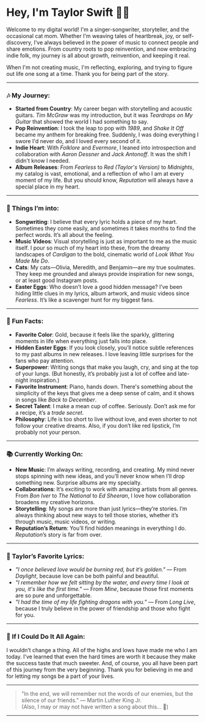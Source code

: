 # Hey, I'm Taylor Swift 🎤✨

Welcome to my digital world! I'm a singer-songwriter, storyteller, and the occasional cat mom. Whether I'm weaving tales of heartbreak, joy, or self-discovery, I’ve always believed in the power of music to connect people and share emotions. From country roots to pop reinvention, and now embracing indie folk, my journey is all about growth, reinvention, and keeping it real.

When I'm not creating music, I'm reflecting, exploring, and trying to figure out life one song at a time. Thank you for being part of the story.

---

### 🎶 My Journey:
- **Started from Country**: My career began with storytelling and acoustic guitars. *Tim McGraw* was my introduction, but it was *Teardrops on My Guitar* that showed the world I had something to say.
- **Pop Reinvention**: I took the leap to pop with *1989*, and *Shake It Off* became my anthem for breaking free. Suddenly, I was doing everything I swore I'd never do, and I loved every second of it.
- **Indie Heart**: With *Folklore* and *Evermore*, I leaned into introspection and collaboration with *Aaron Dessner* and *Jack Antonoff*. It was the shift I didn't know I needed.
- **Album Releases**: From *Fearless* to *Red (Taylor's Version)* to *Midnights*, my catalog is vast, emotional, and a reflection of who I am at every moment of my life. But you should know, *Reputation* will always have a special place in my heart.

---

### 🌱 Things I’m into:
- **Songwriting**: I believe that every lyric holds a piece of my heart. Sometimes they come easily, and sometimes it takes months to find the perfect words. It’s all about the feeling.
- **Music Videos**: Visual storytelling is just as important to me as the music itself. I pour so much of my heart into these, from the dreamy landscapes of *Cardigan* to the bold, cinematic world of *Look What You Made Me Do*.
- **Cats**: My cats—Olivia, Meredith, and Benjamin—are my true soulmates. They keep me grounded and always provide inspiration for new songs, or at least good Instagram posts.
- **Easter Eggs**: Who doesn’t love a good hidden message? I’ve been hiding little clues in my lyrics, album artwork, and music videos since *Fearless*. It’s like a scavenger hunt for my biggest fans.

---

### 🧩 Fun Facts:
- **Favorite Color**: Gold, because it feels like the sparkly, glittering moments in life when everything just falls into place.
- **Hidden Easter Eggs**: If you look closely, you’ll notice subtle references to my past albums in new releases. I love leaving little surprises for the fans who pay attention.
- **Superpower**: Writing songs that make you laugh, cry, and sing at the top of your lungs. (But honestly, it’s probably just a lot of coffee and late-night inspiration.)
- **Favorite Instrument**: Piano, hands down. There's something about the simplicity of the keys that gives me a deep sense of calm, and it shows in songs like *Back to December*.
- **Secret Talent**: I make a mean cup of coffee. Seriously. Don’t ask me for a recipe, it’s a *trade secret*.
- **Philosophy**: Life is too short to live without love, and even shorter to not follow your creative dreams. Also, if you don’t like red lipstick, I’m probably not your person.

---

### 📚 Currently Working On:
- **New Music**: I’m always writing, recording, and creating. My mind never stops spinning with new ideas, and you’ll never know when I’ll drop something new. Surprise albums are my specialty.
- **Collaborations**: It’s exciting to work with amazing artists from all genres. From *Bon Iver* to *The National* to *Ed Sheeran*, I love how collaboration broadens my creative horizons.
- **Storytelling**: My songs are more than just lyrics—they’re stories. I’m always thinking about new ways to tell those stories, whether it’s through music, music videos, or writing.
- **Reputation’s Return**: You’ll find hidden meanings in everything I do. *Reputation*’s story is far from over.

---

### 💬 Taylor’s Favorite Lyrics:
- *"I once believed love would be burning red, but it’s golden."* — From *Daylight*, because love can be both painful and beautiful.
- *"I remember how we felt sitting by the water, and every time I look at you, it's like the first time."* — From *Mine*, because those first moments are so pure and unforgettable.
- *"I had the time of my life fighting dragons with you."* — From *Long Live*, because I truly believe in the power of friendship and those who fight for you.

---

### 🎤 If I Could Do It All Again:
I wouldn’t change a thing. All of the highs and lows have made me who I am today. I’ve learned that even the hard times are worth it because they make the success taste that much sweeter. And, of course, you all have been part of this journey from the very beginning. Thank you for believing in me and for letting my songs be a part of your lives.

---

> "In the end, we will remember not the words of our enemies, but the silence of our friends." — Martin Luther King Jr.  
> (Also, I may or may not have written a song about this... 👀)

---

